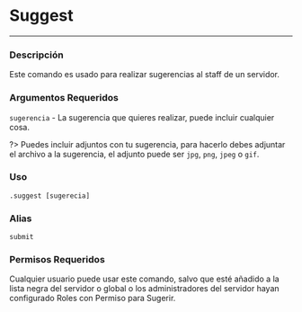 # Suggest
---
### Descripción
Este comando es usado para realizar sugerencias al staff de un servidor.
### Argumentos Requeridos
`sugerencia` - La sugerencia que quieres realizar, puede incluir cualquier cosa.

?> Puedes incluir adjuntos con tu sugerencia, para hacerlo debes adjuntar el archivo a la sugerencia, el adjunto puede ser `jpg`, `png`, `jpeg` o `gif`.
### Uso
```
.suggest [sugerecia]
```
### Alias
`submit`
### Permisos Requeridos
Cualquier usuario puede usar este comando, salvo que esté añadido a la lista negra del servidor o global o los administradores del servidor hayan configurado Roles con Permiso para Sugerir.
